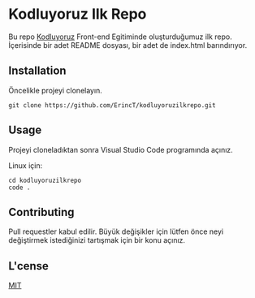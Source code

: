 # Kodluyoruz Ilk Repo
Bu repo [Kodluyoruz](https://www.kodluyoruz.org/) Front-end Egitiminde oluşturduğumuz ilk repo. İçerisinde bir adet README dosyası, bir adet de index.html barındırıyor. 

## Installation

Öncelikle projeyi clonelayın.

```git
git clone https://github.com/ErincT/kodluyoruzilkrepo.git
```

## Usage

Projeyi cloneladıktan sonra Visual Studio Code programında açınız. 

Linux için: 

```
cd kodluyoruzilkrepo
code .
```

## Contributing

Pull requestler kabul edilir. Büyük değişikler için lütfen önce neyi değiştirmek istediğinizi tartışmak için bir konu açınız. 

## L'cense

[MIT](https://choosealicense.com/licenses/mit/)